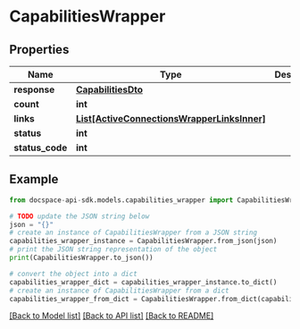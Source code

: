 # CapabilitiesWrapper

## Properties

Name | Type | Description | Notes
------------ | ------------- | ------------- | -------------
**response** | [**CapabilitiesDto**](CapabilitiesDto.md) |  | [optional] 
**count** | **int** |  | [optional] 
**links** | [**List[ActiveConnectionsWrapperLinksInner]**](ActiveConnectionsWrapperLinksInner.md) |  | [optional] 
**status** | **int** |  | [optional] 
**status_code** | **int** |  | [optional] 

## Example

```python
from docspace-api-sdk.models.capabilities_wrapper import CapabilitiesWrapper

# TODO update the JSON string below
json = "{}"
# create an instance of CapabilitiesWrapper from a JSON string
capabilities_wrapper_instance = CapabilitiesWrapper.from_json(json)
# print the JSON string representation of the object
print(CapabilitiesWrapper.to_json())

# convert the object into a dict
capabilities_wrapper_dict = capabilities_wrapper_instance.to_dict()
# create an instance of CapabilitiesWrapper from a dict
capabilities_wrapper_from_dict = CapabilitiesWrapper.from_dict(capabilities_wrapper_dict)
```
[[Back to Model list]](../README.md#documentation-for-models) [[Back to API list]](../README.md#documentation-for-api-endpoints) [[Back to README]](../README.md)


